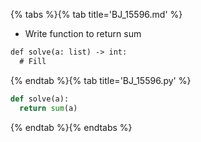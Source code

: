{% tabs %}{% tab title='BJ_15596.md' %}

* Write function to return sum

```txt
def solve(a: list) -> int:
  # Fill
```

{% endtab %}{% tab title='BJ_15596.py' %}

```py
def solve(a):
  return sum(a)
```

{% endtab %}{% endtabs %}
